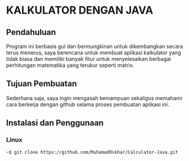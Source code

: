 # KALKULATOR DENGAN JAVA

## Pendahuluan

Program ini berbasis gui dan bermungkinan untuk dikembangkan secara terus menerus, saya berencana untuk membuat aplikasi kalkulator yang tidak biasa dan memiliki banyak fitur untuk menyelesaikan berbagai perhitungan matematika yang terukur seperti matrix.

## Tujuan Pembuatan

Sederhana saja, saya ingin mengasah kemampuan sekaligus memahami cara berkerja dengan github selama proses pembuatan aplikasi ini.

## Instalasi dan Penggunaan

### Linux
```bash
~$ git clone https://github.com/MuhamadOskhar/Calculator-Java.git
```